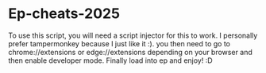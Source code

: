 # Ep-cheats-2025
To use this script, you will need a script injector for this to work. I personally prefer tampermonkey because I just like it :).
you then need to go to chrome://extensions  or edge://extensions depending on your browser and then enable developer mode. Finally load into ep and enjoy! :D
